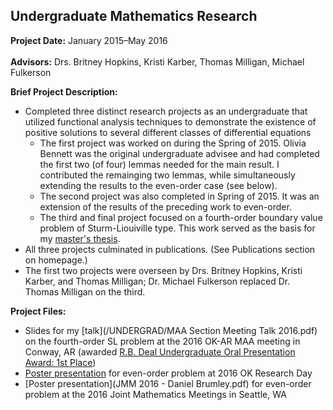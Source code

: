 ## Undergraduate Mathematics Research

**Project Date:** January 2015&ndash;May 2016
<br><br>
**Advisors:** Drs. Britney Hopkins, Kristi Karber, Thomas Milligan, Michael Fulkerson

**Brief Project Description:**
- Completed three distinct research projects as an undergraduate that utilized functional analysis techniques to demonstrate the existence of positive solutions to several different classes of differential equations
  - The first project was worked on during the Spring of 2015. Olivia Bennett was the original undergraduate advisee and had completed the first two (of four) lemmas needed for the main result. I contributed the remainging two lemmas, while simultaneously extending the results to the even-order case (see below).
  - The second project was also completed in Spring of 2015. It was an extension of the results of the preceding work to even-order. 
  - The third and final project focused on a fourth-order boundary value problem of Sturm-Liouiville type. This work served as the basis for my [master's thesis](./thesis).
- All three projects culminated in publications. (See Publications section on homepage.)
- The first two projects were overseen by Drs. Britney Hopkins, Kristi Karber, and Thomas Milligan; Dr. Michael Fulkerson replaced Dr. Thomas Milligan on the third.

**Project Files:**
- Slides for my [talk](/UNDERGRAD/MAA Section Meeting Talk 2016.pdf) on the fourth-order SL problem at the 2016 OK-AR MAA meeting in Conway, AR (awarded [R.B. Deal Undergraduate Oral Presentation Award: 1st Place](http://sections.maa.org/okar/history/RBDealAwards.html))
- [Poster presentation](/UNDERGRAD/EvenOrder_OKRD.pdf) for even-order problem at 2016 OK Research Day
- [Poster presentation](JMM 2016 - Daniel Brumley.pdf) for even-order problem at the 2016 Joint Mathematics Meetings in Seattle, WA
